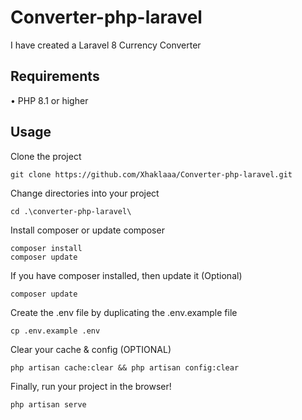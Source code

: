 # Converter-php-laravel

I have created a Laravel 8 Currency Converter

## Requirements
•	PHP 8.1 or higher

## Usage

Clone the project <br>
```
git clone https://github.com/Xhaklaaa/Converter-php-laravel.git
```

Change directories into your project <br>
```
cd .\converter-php-laravel\
```

Install composer or update composer <br>
```
composer install
composer update
```
If you have composer installed, then update it (Optional) <br>
```
composer update
```

Create the .env file by duplicating the .env.example file<br>
```
cp .env.example .env
```

Clear your cache & config (OPTIONAL) <br>
```
php artisan cache:clear && php artisan config:clear
```

Finally, run your project in the browser!
```
php artisan serve
```